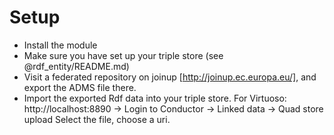 # Setup
- Install the module
- Make sure you have set up your triple store (see @rdf_entity/README.md)
- Visit a federated repository on joinup [http://joinup.ec.europa.eu/], and export the ADMS file there.
- Import the exported Rdf data into your triple store.
  For Virtuoso: http://localhost:8890 -> Login to Conductor -> Linked data -> Quad store upload
  Select the file, choose a uri.

